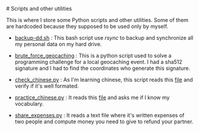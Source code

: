 # Scripts and other utilities

This is where I store some Python scripts and other utilities. 
Some of them are hardcoded because they supposed to be used only by myself. 

* [backup-dd.sh](https://github.com/Nairwolf/scripts/blob/master/backup-dd.sh) : 
This bash script use *rsync* to backup and synchronize all my personal data on my hard 
drive.

* [brute_force_geocaching](https://github.com/Nairwolf/scripts/blob/master/brute_force_geocaching.py) :
This is a python script used to solve a programming challenge for a local geocaching 
event. I had a sha512 signature and I had to find the coordinates who generate this 
signature.

* [check_chinese.py](https://github.com/Nairwolf/scripts/blob/master/check_chinese.py) :
As I'm learning chinese, this script reads this [file](https://gitlab.com/Nairwolf/Chinese/blob/master/voca_et_phrases.md) 
and verify if it's well formated. 

* [practice_chinese.py](https://github.com/Nairwolf/scripts/blob/master/pratice_chinese.py) :
It reads this [file](https://gitlab.com/Nairwolf/Chinese/blob/master/voca_et_phrases.md) 
and asks me if I know my vocabulary.

* [share_expenses.py](https://github.com/Nairwolf/scripts/blob/master/share_expenses.py) :
It reads a text file where it's written expenses of two people and compute money you need 
to give to refund your partner.
